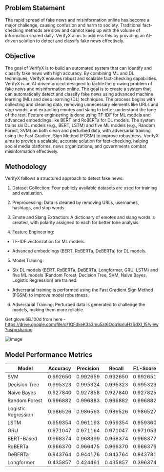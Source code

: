 

## Problem Statement
The rapid spread of fake news and misinformation online has become a major challenge, causing confusion and harm to society. Traditional fact-checking methods are slow and cannot keep up with the volume of information shared daily. VerifyX aims to address this by providing an AI-driven solution to detect and classify fake news effectively.
## Objective
The goal of VerifyX is to build an automated system that can identify and classify fake news with high accuracy. By combining ML and DL techniques, VerifyX ensures robust and scalable fact-checking capabilities.
VerifyX is an AI-driven project designed to tackle the growing problem of fake news and misinformation online. The goal is to create a system that can automatically detect and classify fake news using advanced machine learning (ML) and deep learning (DL) techniques. The process begins with collecting and cleaning data, removing unnecessary elements like URLs and stop words, and extracting emotes and slang to better understand the tone of the text. Feature engineering is done using TF-IDF for ML models and advanced embeddings like BERT and RoBERTa for DL models. The system trains six DL models (e.g., BERT, LSTM) and five ML models (e.g., Random Forest, SVM) on both clean and perturbed data, with adversarial training using the Fast Gradient Sign Method (FGSM) to improve robustness. VerifyX aims to provide a scalable, accurate solution for fact-checking, helping social media platforms, news organizations, and governments combat misinformation effectively.

## Methodology

VerifyX follows a structured approach to detect fake news:

1. Dataset Collection: Four publicly available datasets are used for training and evaluation.

2. Preprocessing: Data is cleaned by removing URLs, usernames, hashtags, and stop words.

3. Emote and Slang Extraction: A dictionary of emotes and slang words is created, with polarity assigned to each for better tone analysis.

4. Feature Engineering:

- TF-IDF vectorization for ML models.

- Advanced embeddings (BERT, RoBERTa, DeBERTa) for DL models.

5. Model Training:

- Six DL models (BERT, RoBERTa, DeBERTa, Longformer, GRU, LSTM) and five ML models (Random Forest, Decision Tree, SVM, Naive Bayes, Logistic Regression) are trained.

- Adversarial training is performed using the Fast Gradient Sign Method (FGSM) to improve model robustness.

6. Adversarial Training: Perturbed data is generated to challenge the models, making them more reliable.

Get glove.6B.100d from here - https://drive.google.com/file/d/1QFdkeK3a3mu5at6Ocq1sxIuHzSdXl_15/view?usp=sharing

![image](https://github.com/user-attachments/assets/5ffec207-a9f9-4cc4-b575-e03b28a627bd)

## Model Performance Metrics

| Model               | Accuracy | Precision | Recall  | F1-Score |
|---------------------|----------|-----------|---------|----------|
| SVM                | 0.992650  | 0.992659  | 0.992650 | 0.992651 |
| Decision Tree      | 0.995323  | 0.995324  | 0.995323 | 0.995323 |
| Naive Bayes       | 0.927840  | 0.927858  | 0.927840 | 0.927825 |
| Random Forest      | 0.996882  | 0.996883  | 0.996882 | 0.996882 |
| Logistic Regression | 0.986526  | 0.986563  | 0.986526 | 0.986527 |
| LSTM               | 0.959354  | 0.961193  | 0.959354 | 0.959360 |
| GRU                | 0.971047  | 0.971164  | 0.971047 | 0.971053 |
| BERT-Based        | 0.968374  | 0.968399  | 0.968374 | 0.968377 |
| RoBERTa            | 0.966370  | 0.966475  | 0.966370 | 0.966376 |
| DeBERTa            | 0.943764  | 0.944176  | 0.943764 | 0.943781 |
| Longformer         | 0.435857  | 0.424461  | 0.435857 | 0.396374 |

